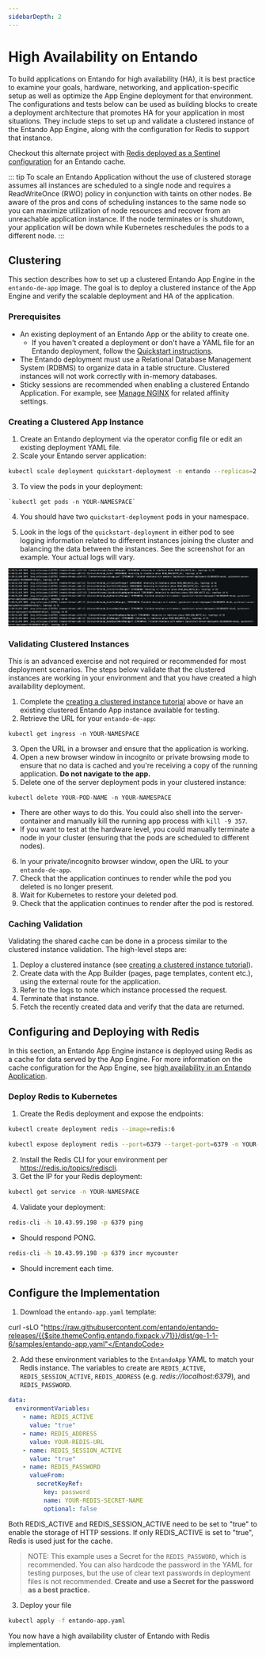 ```yaml
---
sidebarDepth: 2
---
```


# High Availability on Entando

To build applications on Entando for high availability (HA), it is best practice to examine your goals, hardware, networking, and application-specific setup as well as optimize the App Engine deployment for that environment. The configurations and tests below can be used as building blocks to create a deployment architecture that promotes HA for your application in most situations. They include steps to set up and validate a clustered instance of the Entando App Engine, along with the configuration for Redis to support that instance.

Checkout this alternate project with [Redis deployed as a Sentinel configuration](https://github.com/entando-ps/redis-sentinel) for an Entando cache.

::: tip
To scale an Entando Application without the use of clustered storage assumes all instances are scheduled to a single node and requires a ReadWriteOnce (RWO) policy in conjunction with taints on other nodes. Be aware of the pros and cons of scheduling instances to the same node so you can maximize utilization of node resources and recover from an unreachable application instance. If the node terminates or is shutdown, your application will be down while Kubernetes reschedules the pods to a different node.
:::

## Clustering
This section describes how to set up a clustered Entando App Engine in the `entando-de-app` image. The goal is to deploy a clustered instance of the App Engine and verify the scalable deployment and HA of the application.

### Prerequisites
- An existing deployment of an Entando App or the ability to create one.
    - If you haven't created a deployment or don't have a YAML file for an Entando deployment, follow the [Quickstart instructions](../../../docs/getting-started/).
- The Entando deployment must use a Relational Database Management System (RDBMS) to organize data in a table structure. Clustered instances will not work correctly with in-memory databases.
- Sticky sessions are recommended when enabling a clustered Entando Application. For example, see [Manage NGINX](../devops/manage-nginx.md) for related affinity settings.

### Creating a Clustered App Instance
1. Create an Entando deployment via the operator config file or edit an existing deployment YAML file.
2. Scale your Entando server application:

``` bash
kubectl scale deployment quickstart-deployment -n entando --replicas=2
```

3. To view the pods in your deployment:
```
`kubectl get pods -n YOUR-NAMESPACE`
```
4. You should have two `quickstart-deployment` pods in your namespace.

5. Look in the logs of the `quickstart-deployment` in either pod to see logging information related to different instances joining the cluster and balancing the data between the instances. See the screenshot for an example. Your actual logs will vary.


![Clustered Logs](./img/clustered-logs.png)

### Validating Clustered Instances
This is an advanced exercise and not required or recommended for most deployment scenarios. The steps below validate that the clustered instances are working in your environment and that you have created a high availability deployment.

1. Complete the [creating a clustered instance tutorial](#creating-a-clustered-app-instance) above or have an existing clustered Entando App instance available for testing.
2. Retrieve the URL for your `entando-de-app`:
```
kubectl get ingress -n YOUR-NAMESPACE
```
3. Open the URL in a browser and ensure that the application is working.
4. Open a new browser window in incognito or private browsing mode to ensure that no data is cached and you're receiving a copy of the running application. **Do not navigate to the app.**
5. Delete one of the server deployment pods in your clustered instance:
```
kubectl delete YOUR-POD-NAME -n YOUR-NAMESPACE
```
  - There are other ways to do this. You could also shell into the server-container and manually kill the running app process with `kill -9 357`.
  - If you want to test at the hardware level, you could manually terminate a node in your cluster (ensuring that the pods are scheduled to different nodes).
6. In your private/incognito browser window, open the URL to your `entando-de-app`.
7. Check that the application continues to render while the pod you deleted is no longer present.
8. Wait for Kubernetes to restore your deleted pod.
9. Check that the application continues to render after the pod is restored.

### Caching Validation
Validating the shared cache can be done in a process similar to the clustered instance validation. The high-level steps are:

1. Deploy a clustered instance (see [creating a clustered instance tutorial](#creating-a-clustered-app-instance)).
2. Create data with the App Builder (pages, page templates, content etc.), using the external route for the application.
3. Refer to the logs to note which instance processed the request.
4. Terminate that instance.
5. Fetch the recently created data and verify that the data are returned.


## Configuring and Deploying with Redis

In this section, an Entando App Engine instance is deployed using Redis as a cache for data served by the App Engine. For more information on the cache configuration for the App Engine, see [high availability in an Entando Application](../../docs/consume/high-avail-application.md).

### Deploy Redis to Kubernetes

1. Create the Redis deployment and expose the endpoints:

```sh
kubectl create deployment redis --image=redis:6
```
```sh
kubectl expose deployment redis --port=6379 --target-port=6379 -n YOUR-NAMESPACE
```
2. Install the Redis CLI for your environment per <https://redis.io/topics/rediscli>.
3. Get the IP for your Redis deployment:
```sh
kubectl get service -n YOUR-NAMESPACE
```
4. Validate your deployment:

```sh
redis-cli -h 10.43.99.198 -p 6379 ping
```
   * Should respond PONG.


```sh
redis-cli -h 10.43.99.198 -p 6379 incr mycounter
```
   * Should increment each time. 


## Configure the Implementation

1. Download the `entando-app.yaml` template:

<EntandoCode>curl -sLO "https://raw.githubusercontent.com/entando/entando-releases/{{$site.themeConfig.entando.fixpack.v71}}/dist/ge-1-1-6/samples/entando-app.yaml"</EntandoCode>

2. Add these environment variables to the `EntandoApp` YAML to match your Redis instance. The variables to create are `REDIS_ACTIVE`, `REDIS_SESSION_ACTIVE`, `REDIS_ADDRESS` (e.g. _redis://localhost:6379_), and `REDIS_PASSWORD`.
```yaml
data:
  environmentVariables:
    - name: REDIS_ACTIVE
      value: "true"
    - name: REDIS_ADDRESS
      value: YOUR-REDIS-URL 
    - name: REDIS_SESSION_ACTIVE 
      value: "true"
    - name: REDIS_PASSWORD
      valueFrom:
        secretKeyRef:
          key: password
          name: YOUR-REDIS-SECRET-NAME
          optional: false 
```
Both REDIS_ACTIVE and REDIS_SESSION_ACTIVE need to be set to "true" to enable the storage of HTTP sessions. If only REDIS_ACTIVE is set to "true", Redis is used just for the cache.

>NOTE: This example uses a Secret for the `REDIS_PASSWORD`, which is recommended. You can also hardcode the password in the YAML for testing purposes, but the use of clear text passwords in deployment files is not recommended. **Create and use a Secret for the password as a best practice.**

3. Deploy your file
```sh
kubectl apply -f entando-app.yaml
```
You now have a high availability cluster of Entando with Redis implementation.